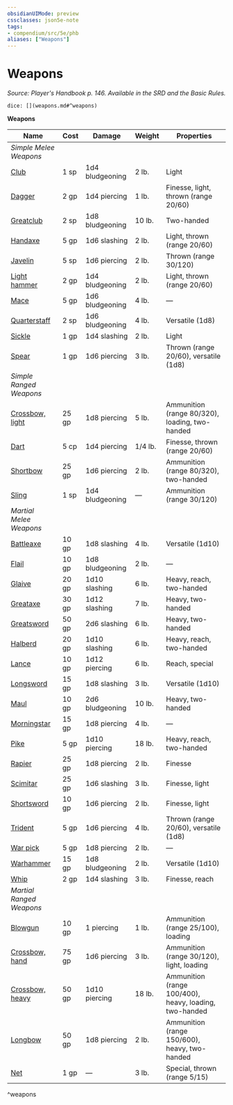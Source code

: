 ```yaml
---
obsidianUIMode: preview
cssclasses: json5e-note
tags:
- compendium/src/5e/phb
aliases: ["Weapons"]
---
```

# Weapons
*Source: Player's Handbook p. 146. Available in the SRD and the Basic Rules.* 

`dice: [](weapons.md#^weapons)`

**Weapons**

| Name | Cost | Damage | Weight | Properties |
|------|------|--------|--------|------------|
| *Simple Melee Weapons* |  |  |  |  |
| [Club](/2-Mechanics/CLI/items/club.md) | 1 sp | 1d4 bludgeoning | 2 lb. | Light |
| [Dagger](/2-Mechanics/CLI/items/dagger.md) | 2 gp | 1d4 piercing | 1 lb. | Finesse, light, thrown (range 20/60) |
| [Greatclub](/2-Mechanics/CLI/items/greatclub.md) | 2 sp | 1d8 bludgeoning | 10 lb. | Two-handed |
| [Handaxe](/2-Mechanics/CLI/items/handaxe.md) | 5 gp | 1d6 slashing | 2 lb. | Light, thrown (range 20/60) |
| [Javelin](/2-Mechanics/CLI/items/javelin.md) | 5 sp | 1d6 piercing | 2 lb. | Thrown (range 30/120) |
| [Light hammer](/2-Mechanics/CLI/items/light-hammer.md) | 2 gp | 1d4 bludgeoning | 2 lb. | Light, thrown (range 20/60) |
| [Mace](/2-Mechanics/CLI/items/mace.md) | 5 gp | 1d6 bludgeoning | 4 lb. | — |
| [Quarterstaff](/2-Mechanics/CLI/items/quarterstaff.md) | 2 sp | 1d6 bludgeoning | 4 lb. | Versatile (1d8) |
| [Sickle](/2-Mechanics/CLI/items/sickle.md) | 1 gp | 1d4 slashing | 2 lb. | Light |
| [Spear](/2-Mechanics/CLI/items/spear.md) | 1 gp | 1d6 piercing | 3 lb. | Thrown (range 20/60), versatile (1d8) |
| *Simple Ranged Weapons* |  |  |  |  |
| [Crossbow, light](/2-Mechanics/CLI/items/light-crossbow.md) | 25 gp | 1d8 piercing | 5 lb. | Ammunition (range 80/320), loading, two-handed |
| [Dart](/2-Mechanics/CLI/items/dart.md) | 5 cp | 1d4 piercing | 1/4 lb. | Finesse, thrown (range 20/60) |
| [Shortbow](/2-Mechanics/CLI/items/shortbow.md) | 25 gp | 1d6 piercing | 2 lb. | Ammunition (range 80/320), two-handed |
| [Sling](/2-Mechanics/CLI/items/sling.md) | 1 sp | 1d4 bludgeoning | — | Ammunition (range 30/120) |
| *Martial Melee Weapons* |  |  |  |  |
| [Battleaxe](/2-Mechanics/CLI/items/battleaxe.md) | 10 gp | 1d8 slashing | 4 lb. | Versatile (1d10) |
| [Flail](/2-Mechanics/CLI/items/flail.md) | 10 gp | 1d8 bludgeoning | 2 lb. | — |
| [Glaive](/2-Mechanics/CLI/items/glaive.md) | 20 gp | 1d10 slashing | 6 lb. | Heavy, reach, two-handed |
| [Greataxe](/2-Mechanics/CLI/items/greataxe.md) | 30 gp | 1d12 slashing | 7 lb. | Heavy, two-handed |
| [Greatsword](/2-Mechanics/CLI/items/greatsword.md) | 50 gp | 2d6 slashing | 6 lb. | Heavy, two-handed |
| [Halberd](/2-Mechanics/CLI/items/halberd.md) | 20 gp | 1d10 slashing | 6 lb. | Heavy, reach, two-handed |
| [Lance](/2-Mechanics/CLI/items/lance.md) | 10 gp | 1d12 piercing | 6 lb. | Reach, special |
| [Longsword](/2-Mechanics/CLI/items/longsword.md) | 15 gp | 1d8 slashing | 3 lb. | Versatile (1d10) |
| [Maul](/2-Mechanics/CLI/items/maul.md) | 10 gp | 2d6 bludgeoning | 10 lb. | Heavy, two-handed |
| [Morningstar](/2-Mechanics/CLI/items/morningstar.md) | 15 gp | 1d8 piercing | 4 lb. | — |
| [Pike](/2-Mechanics/CLI/items/pike.md) | 5 gp | 1d10 piercing | 18 lb. | Heavy, reach, two-handed |
| [Rapier](/2-Mechanics/CLI/items/rapier.md) | 25 gp | 1d8 piercing | 2 lb. | Finesse |
| [Scimitar](/2-Mechanics/CLI/items/scimitar.md) | 25 gp | 1d6 slashing | 3 lb. | Finesse, light |
| [Shortsword](/2-Mechanics/CLI/items/shortsword.md) | 10 gp | 1d6 piercing | 2 lb. | Finesse, light |
| [Trident](/2-Mechanics/CLI/items/trident.md) | 5 gp | 1d6 piercing | 4 lb. | Thrown (range 20/60), versatile (1d8) |
| [War pick](/2-Mechanics/CLI/items/war-pick.md) | 5 gp | 1d8 piercing | 2 lb. | — |
| [Warhammer](/2-Mechanics/CLI/items/warhammer.md) | 15 gp | 1d8 bludgeoning | 2 lb. | Versatile (1d10) |
| [Whip](/2-Mechanics/CLI/items/whip.md) | 2 gp | 1d4 slashing | 3 lb. | Finesse, reach |
| *Martial Ranged Weapons* |  |  |  |  |
| [Blowgun](/2-Mechanics/CLI/items/blowgun.md) | 10 gp | 1 piercing | 1 lb. | Ammunition (range 25/100), loading |
| [Crossbow, hand](/2-Mechanics/CLI/items/hand-crossbow.md) | 75 gp | 1d6 piercing | 3 lb. | Ammunition (range 30/120), light, loading |
| [Crossbow, heavy](/2-Mechanics/CLI/items/heavy-crossbow.md) | 50 gp | 1d10 piercing | 18 lb. | Ammunition (range 100/400), heavy, loading, two-handed |
| [Longbow](/2-Mechanics/CLI/items/longbow.md) | 50 gp | 1d8 piercing | 2 lb. | Ammunition (range 150/600), heavy, two-handed |
| [Net](/2-Mechanics/CLI/items/net.md) | 1 gp | — | 3 lb. | Special, thrown (range 5/15) |
^weapons